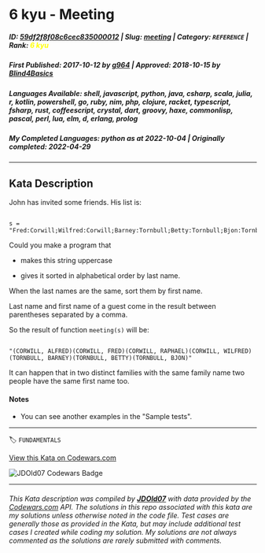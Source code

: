 # 6 kyu - Meeting

##### **ID**: [59df2f8f08c6cec835000012](https://www.codewars.com/kata/59df2f8f08c6cec835000012) | **Slug**: [meeting](https://www.codewars.com/kata/59df2f8f08c6cec835000012) | **Category**: `REFERENCE` | **Rank**: <span style="color:yellow">6 kyu</span>

##### **First Published**: 2017-10-12 ***by*** [g964](https://www.codewars.com/users/g964) | **Approved**: 2018-10-15 ***by*** [Blind4Basics](https://www.codewars.com/users/Blind4Basics)

##### **Languages Available**: shell, javascript, python, java, csharp, scala, julia, r, kotlin, powershell, go, ruby, nim, php, clojure, racket, typescript, fsharp, rust, coffeescript, crystal, dart, groovy, haxe, commonlisp, pascal, perl, lua, elm, d, erlang, prolog

##### **My Completed Languages**: python ***as at*** 2022-10-04 | **Originally completed**: 2022-04-29

---

## Kata Description


John has invited some friends. His list is:

```

s = "Fred:Corwill;Wilfred:Corwill;Barney:Tornbull;Betty:Tornbull;Bjon:Tornbull;Raphael:Corwill;Alfred:Corwill";

```



Could you make a program that 

- makes this string uppercase

- gives it sorted in alphabetical order by last name. 



When the last names are the same, sort them by first name.

Last name and first name of a guest come in the result between parentheses separated by a comma.



So the result of function `meeting(s)` will be:

```

"(CORWILL, ALFRED)(CORWILL, FRED)(CORWILL, RAPHAEL)(CORWILL, WILFRED)(TORNBULL, BARNEY)(TORNBULL, BETTY)(TORNBULL, BJON)"

```

It can happen that in two distinct families with the same family name two people have the same first name too.



#### Notes

- You can see another examples in the "Sample tests".





---


🏷 `FUNDAMENTALS`


[View this Kata on Codewars.com](https://www.codewars.com/kata/59df2f8f08c6cec835000012)

![](https://www.codewars.com/users/jdold07/badges/large "JDOld07 Codewars Badge")

---

###### *This Kata description was compiled by [**JDOld07**](https://tpstech.dev) with data provided by the [Codewars.com](https://www.codewars.com) API.  The solutions in this repo associated with this kata are my solutions unless otherwise noted in the code file.  Test cases are generally those as provided in the Kata, but may include additional test cases I created while coding my solution.  My solutions are not always commented as the solutions are rarely submitted with comments.*

